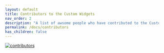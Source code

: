```yaml
---
layout: default
title: Contributors to the Custom Widgets
nav_order: 2
description: "A list of awsome people who have contributed to the Custom Widgets."
permalink: /docs/contributors
has_children: false
---
```


[![contributors](https://contributors-img.web.app/image?repo=KhamisiKibet/QT-PyQt-PySide-Custom-Widgets)](https://github.com/KhamisiKibet/QT-PyQt-PySide-Custom-Widgets/graphs/contributors)